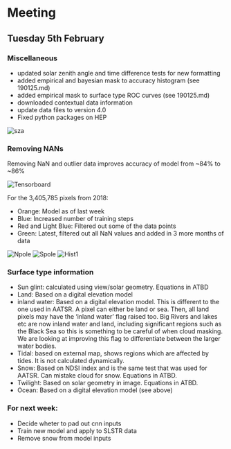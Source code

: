 # Meeting 
## Tuesday 5th February 

### Miscellaneous 
- updated solar zenith angle and time difference tests for new formatting 
- added empirical and bayesian mask to accuracy histogram (see 190125.md)
- added empirical mask to surface type ROC curves (see 190125.md)
- downloaded contextual data information 
- update data files to version 4.0
- Fixed python packages on HEP

![sza](http://www.hep.ph.ic.ac.uk/~kt2015/sza.png)


### Removing NANs
Removing NaN and outlier data improves accuracy of model from ~84% to ~86%

![Tensorboard](http://www.hep.ph.ic.ac.uk/~trz15/tensorboard1.png)

For the 3,405,785 pixels from 2018:
- Orange: Model as of last week
- Blue: Increased number of training steps
- Red and Light Blue: Filtered out some of the data points
- Green: Latest, filtered out all NaN values and added in 3 more months of data

![Npole](http://www.hep.ph.ic.ac.uk/~trz15/Npole2.png)
![Spole](http://www.hep.ph.ic.ac.uk/~trz15/Spole2.png)
![Hist1](http://www.hep.ph.ic.ac.uk/~trz15/certainty_hist3.png)


### Surface type information 
* Sun glint: calculated using view/solar geometry.  Equations in ATBD
* Land: Based on a digital elevation model
* inland water: Based on a digital elevation model. This is different to the one used in AATSR.  A pixel can either be land or sea.  Then, all land pixels may have the ‘inland water’ flag raised too.  Big Rivers and lakes etc are now inland water and land, including significant regions such as the Black Sea so this is something to be careful of when cloud masking.  We are looking at improving this flag to differentiate between the larger water bodies. 
* Tidal: based on external map, shows regions which are affected by tides.  It is not calculated dynamically.
* Snow: Based on NDSI index and is the same test that was used for AATSR.  Can mistake cloud for snow.  Equations in ATBD. 
* Twilight: Based on solar geometry in image.  Equations in ATBD. 
* Ocean: Based on a digital elevation model (see above)


### For next week:
- Decide wheter to pad out cnn inputs
- Train new model and apply to SLSTR data 
- Remove snow from model inputs 
